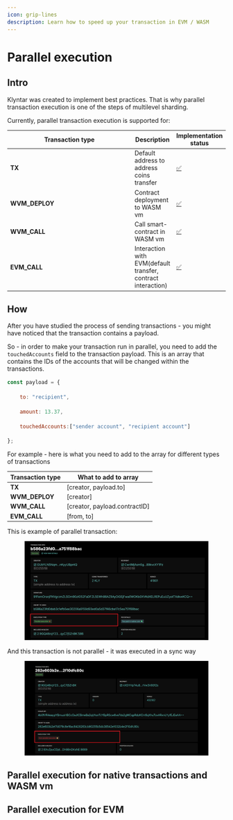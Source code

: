 ```yaml
---
icon: grip-lines
description: Learn how to speed up your transaction in EVM / WASM
---
```


# Parallel execution

## Intro

Klyntar was created to implement best practices. That is why parallel transaction execution is one of the steps of multilevel sharding.

Currently, parallel transaction execution is supported for:

<table><thead><tr><th width="274">Transaction type</th><th>Description</th><th>Implementation status</th></tr></thead><tbody><tr><td><strong>TX</strong></td><td>Default address to address coins transfer</td><td><a href="https://emojipedia.org/check-mark-button">✅</a></td></tr><tr><td><strong>WVM_DEPLOY</strong></td><td>Contract deployment to WASM vm</td><td><a href="https://emojipedia.org/check-mark-button">✅</a></td></tr><tr><td><strong>WVM_CALL</strong></td><td>Call smart-contract in WASM vm</td><td><a href="https://emojipedia.org/check-mark-button">✅</a></td></tr><tr><td><strong>EVM_CALL</strong></td><td>Interaction with EVM(default transfer, contract interaction)</td><td><a href="https://emojipedia.org/check-mark-button">✅</a></td></tr></tbody></table>

## How

After you have studied the process of sending transactions - you might have noticed that the transaction contains a payload.

So - in order to make your transaction run in parallel, you need to add the `touchedAccounts` field to the transaction payload. This is an array that contains the IDs of the accounts that will be changed within the transactions.

```javascript
const payload = {

    to: "recipient",

    amount: 13.37,

    touchedAccounts:["sender account", "recipient account"]

};
```

For example - here is what you need to add to the array for different types of transactions

| Transaction type | What to add to array           |
| ---------------- | ------------------------------ |
| **TX**           | \[creator, payload.to]         |
| **WVM\_DEPLOY**  | \[creator]                     |
| **WVM\_CALL**    | \[creator, payload.contractID] |
| **EVM\_CALL**    | \[from, to]                    |

This is example of parallel transaction:

<figure><img src="../../.gitbook/assets/image (36).png" alt=""><figcaption></figcaption></figure>

And this transaction is not parallel - it was executed in a sync way

<figure><img src="../../.gitbook/assets/image (37).png" alt=""><figcaption></figcaption></figure>

## Parallel execution for native transactions and WASM vm



## Parallel execution for EVM
